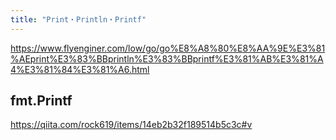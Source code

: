 ```yaml
---
title: "Print・Println・Printf"
---
```


https://www.flyenginer.com/low/go/go%E8%A8%80%E8%AA%9E%E3%81%AEprint%E3%83%BBprintln%E3%83%BBprintf%E3%81%AB%E3%81%A4%E3%81%84%E3%81%A6.html

## fmt.Printf

https://qiita.com/rock619/items/14eb2b32f189514b5c3c#v
